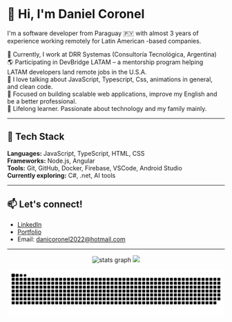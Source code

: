 # 👋 Hi, I'm Daniel Coronel

I'm a software developer from Paraguay 🇵🇾 with almost 3 years of experience working remotely for Latin American -based companies.

🔭 Currently, I work at DRR Systemas (Consultoría Tecnológica, Argentina)  
🌎 Participating in DevBridge LATAM – a mentorship program helping LATAM developers land remote jobs in the U.S.A.  
💬 I love talking about JavaScript, Typescript, Css, animations in general, and clean code.  
🎯 Focused on building scalable web applications, improve my English and be a better professional.  
🧠 Lifelong learner. Passionate about technology and my family mainly.

---

## 🚀 Tech Stack

**Languages:** JavaScript, TypeScript, HTML, CSS  
**Frameworks:** Node.js, Angular  
**Tools:** Git, GitHub, Docker, Firebase, VSCode, Android Studio  
**Currently exploring:** C#, .net, AI tools

---

## 📫 Let's connect!

- [LinkedIn](https://www.linkedin.com/in/dani-coro)  
- [Portfolio](https://danielcoronel.netlify.app/)  
- Email: danicoronel2022@hotmail.com


---


<p align="center">
  
  <img src="https://github-readme-stats.vercel.app/api?username=DanielCoronelPV&show_icons=true&theme=radical&count_private=true" height="165" alt="stats graph" />
  <img src="https://github-readme-stats.vercel.app/api/top-langs/?username=anuraghazra&layout=compact">

</p>

<picture>
  <source
    media="(prefers-color-scheme: dark)"
    srcset="https://raw.githubusercontent.com/platane/snk/output/github-contribution-grid-snake-dark.svg"
  />
  <source
    media="(prefers-color-scheme: light)"
    srcset="https://raw.githubusercontent.com/platane/snk/output/github-contribution-grid-snake.svg"
  />
  <img
    alt="github contribution grid snake animation"
    src="https://raw.githubusercontent.com/platane/snk/output/github-contribution-grid-snake.svg"
  />
</picture>
